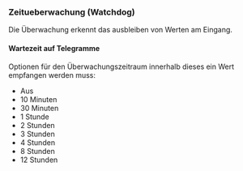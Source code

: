 ﻿### Zeitueberwachung (Watchdog)

Die Überwachung erkennt das ausbleiben von Werten am Eingang.

#### Wartezeit auf Telegramme

Optionen für den Überwachungszeitraum innerhalb dieses ein Wert empfangen werden muss:

- Aus
- 10 Minuten
- 30 Minuten
- 1 Stunde
- 2 Stunden
- 3 Stunden
- 4 Stunden
- 8 Stunden
- 12 Stunden

